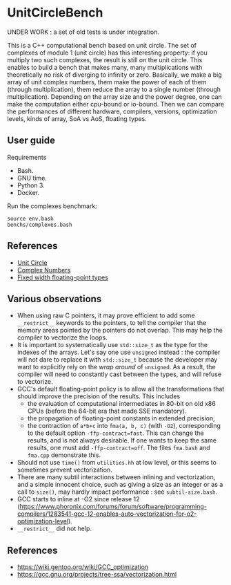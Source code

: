 
# UnitCircleBench

UNDER WORK : a set of old tests is under integration.

This is a C++ computational bench based on unit circle. The set of complexes of module 1 (unit circle) has this interesting property: if you multiply two such complexes, the result is still on the unit circle. This enables to build a bench that makes many, many multiplications with theoretically no risk of diverging to infinity or zero. Basically, we make a big array of unit complex numbers, them make the power of each of them (through multiplication), them reduce the array to a single number (through multiplication). Depending on the array size and the power degree, one can make the computation either cpu-bound or io-bound. Then we can compare the performances of different hardware, compilers, versions, optimization levels, kinds of array, SoA vs AoS, floating types.


## User guide

Requirements
- Bash.
- GNU time.
- Python 3.
- Docker.

Run the complexes benchmark:
```
source env.bash
benchs/complexes.bash
```

## References

- [Unit Circle](https://en.wikipedia.org/wiki/Unit_circle)
- [Complex Numbers](https://en.wikipedia.org/wiki/Complex_number)
- [Fixed width floating-point types](https://en.cppreference.com/w/cpp/types/floating-point)


## Various observations

- When using raw C pointers, it may prove efficient to add some `__restrict__` keywords to the pointers, to tell the compiler that the memory areas pointed by the pointers do not overlap. This may help the compiler to vectorize the loops.
- It is important to systematically use `std::size_t` as the type for the indexes of the arrays. Let's say one use `unsigned` instead : the compiler will not dare to replace it with `std::size_t` because the developer may want to explicitly rely on the *wrap around* of `unsigned`. As a result, the compiler will need to constantly cast between the types, and will refuse to vectorize.
- GCC's default floating-point policy is to allow all the transformations that should improve the precision of the results. This includes
  - the evaluation of computational intermediates in 80-bit on old x86 CPUs (before the 64-bit era that made SSE mandatory).
  - the propagation of floating-point constants in extended precision,
  - the contraction of `a*b+c` into `fma(a, b, c)` (with `-O2`), corresponding to the default option `-ffp-contract=fast`. This can change the results, and is not always desirable. If one wants to keep the same results, one must add `-ffp-contract=off`. The files `fma.bash` and `fma.cpp` demonstrate this.
- Should not use `time()` from `utilities.hh` at low level, or this seems to sometimes prevent vectorization.
- There are many subtil interactions between inlining and vectorization, and a simple innocent choice, such as giving a size as an integer or as a call to `size()`, may hardly impact performance : see `subtil-size.bash`.
- GCC starts to inline at -O2 since release 12 (https://www.phoronix.com/forums/forum/software/programming-compilers/1283541-gcc-12-enables-auto-vectorization-for-o2-optimization-level).
- `__restrict__` did not help.


## References

- https://wiki.gentoo.org/wiki/GCC_optimization
- https://gcc.gnu.org/projects/tree-ssa/vectorization.html